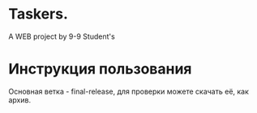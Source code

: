 # Taskers.
A WEB project by 9-9 Student's

# Инструкция пользования
Основная ветка - final-release, для проверки можете скачать её, как архив.
